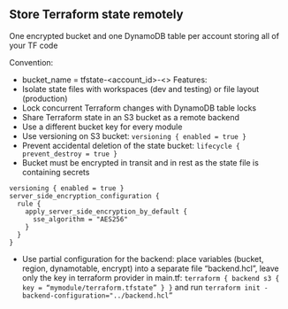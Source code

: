 ## Store Terraform state remotely 
One encrypted bucket and one DynamoDB table per account storing all of your TF code

Convention:
+ bucket_name = tfstate-<account_id>-<>
Features:
+	Isolate state files with workspaces (dev and testing) or file layout (production)
+	Lock concurrent Terraform changes with DynamoDB table locks
+	Share Terraform state in an S3 bucket as a remote backend
+	Use a different bucket key for every module
+	Use versioning on S3 bucket: 
  `versioning { enabled = true }`
+	Prevent accidental deletion of the state bucket: 
  `lifecycle { prevent_destroy = true }`
+	Bucket must be encrypted in transit and in rest as the state file is containing secrets
  ```
  versioning { enabled = true }
  server_side_encryption_configuration {
    rule {
      apply_server_side_encryption_by_default {
        sse_algorithm = "AES256"
      }
    }
  }
  ```
+	Use partial configuration for the backend:
place variables (bucket, region, dynamotable, encrypt) into a separate file “backend.hcl”,
leave only the key in terraform provider in main.tf: 
  `terraform { backend s3 { key = “mymodule/terraform.tfstate” } }`
and run 
  `terraform init -backend-configuration="../backend.hcl”`
